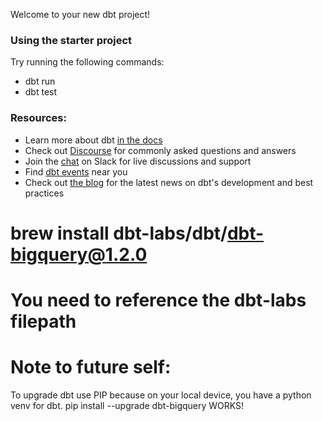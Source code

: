 Welcome to your new dbt project!

### Using the starter project

Try running the following commands:
- dbt run
- dbt test


### Resources:
- Learn more about dbt [in the docs](https://docs.getdbt.com/docs/introduction)
- Check out [Discourse](https://discourse.getdbt.com/) for commonly asked questions and answers
- Join the [chat](https://community.getdbt.com/) on Slack for live discussions and support
- Find [dbt events](https://events.getdbt.com) near you
- Check out [the blog](https://blog.getdbt.com/) for the latest news on dbt's development and best practices


#  brew install dbt-labs/dbt/dbt-bigquery@1.2.0
#  You need to reference the dbt-labs filepath

# Note to future self: 
To upgrade dbt use PIP because on your local device, you have a python venv for dbt. 
pip install --upgrade dbt-bigquery WORKS! 